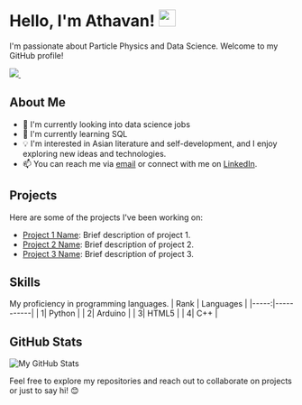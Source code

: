<h1>
  Hello, I'm Athavan!
  <img src="https://media.giphy.com/media/hvRJCLFzcasrR4ia7z/giphy.gif" width="30px"/>
</h1>

I'm passionate about Particle Physics and Data Science. Welcome to my GitHub profile!
<div id="badges">
  <a href="https://www.linkedin.com/in/athavanramalingam/">
    <img src="https://img.shields.io/badge/LinkedIn-blue?logo=linkedin&logoColor=white&style=for-the-badge"/>
  <a/>
  <img src="https://komarev.com/ghpvc/?username=gitavan&style=flat-square&color=blue" alt=""/>
</div>



## About Me

- 💼 I'm currently looking into data science jobs
- 🌱 I'm currently learning SQL
- 💡 I'm interested in Asian literature and self-development, and I enjoy exploring new ideas and technologies.
- 📫 You can reach me via [email](mailto:Athavan.R@gmail.com) or connect with me on [LinkedIn](https://www.linkedin.com/in/athavanramalingam/).

## Projects

Here are some of the projects I've been working on:

- [Project 1 Name](link-to-project-1): Brief description of project 1.
- [Project 2 Name](link-to-project-2): Brief description of project 2.
- [Project 3 Name](link-to-project-3): Brief description of project 3.

## Skills
My proficiency in programming languages.
| Rank | Languages |
|-----:|-----------|
|     1| Python    |
|     2| Arduino   |
|     3| HTML5     |
|     4| C++       |
  
<!--- Technologies/Frameworks:
- Tools: [List of Tools]-->

## GitHub Stats

![My GitHub Stats](https://github-readme-stats.vercel.app/api?username=gitavan&show_icons=true&theme=radical)


 Feel free to explore my repositories and reach out to collaborate on projects or just to say hi! 😊

